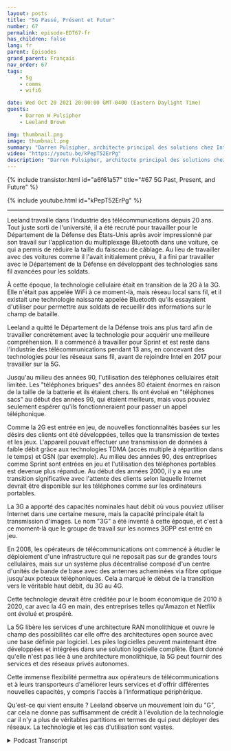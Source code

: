 ```yaml
---
layout: posts
title: "5G Passé, Présent et Futur"
number: 67
permalink: episode-EDT67-fr
has_children: false
lang: fr
parent: Épisodes
grand_parent: Français
nav_order: 67
tags:
    - 5g
    - comms
    - wifi6

date: Wed Oct 20 2021 20:00:00 GMT-0400 (Eastern Daylight Time)
guests:
    - Darren W Pulsipher
    - Leeland Brown

img: thumbnail.png
image: thumbnail.png
summary: "Darren Pulsipher, architecte principal des solutions chez Intel, discute avec Leeland Brown, directeur technique de la 5G chez Intel Federal, à propos du passé, du présent et du futur de la 5G, en mettant l'accent sur son utilisation avec le Département de la Défense. Partie 1 sur 2."
video: "https://youtu.be/kPepT52ErPg"
description: "Darren Pulsipher, architecte principal des solutions chez Intel, discute avec Leeland Brown, directeur technique de la 5G chez Intel Federal, à propos du passé, du présent et du futur de la 5G, en mettant l'accent sur son utilisation avec le Département de la Défense. Partie 1 sur 2."
---
```


<div>
{% include transistor.html id="a6f61a57" title="#67 5G Past, Present, and Future" %}

{% include youtube.html id="kPepT52ErPg" %}
</div>

---

Leeland travaille dans l'industrie des télécommunications depuis 20 ans. Tout juste sorti de l'université, il a été recruté pour travailler pour le Département de la Défense des États-Unis après avoir impressionné par son travail sur l'application du multiplexage Bluetooth dans une voiture, ce qui a permis de réduire la taille du faisceau de câblage. Au lieu de travailler avec des voitures comme il l'avait initialement prévu, il a fini par travailler avec le Département de la Défense en développant des technologies sans fil avancées pour les soldats.

À cette époque, la technologie cellulaire était en transition de la 2G à la 3G. Elle n'était pas appelée WiFi à ce moment-là, mais réseau local sans fil, et il existait une technologie naissante appelée Bluetooth qu'ils essayaient d'utiliser pour permettre aux soldats de recueillir des informations sur le champ de bataille.

Leeland a quitté le Département de la Défense trois ans plus tard afin de travailler concrètement avec la technologie pour acquérir une meilleure compréhension. Il a commencé à travailler pour Sprint et est resté dans l'industrie des télécommunications pendant 13 ans, en concevant des technologies pour les réseaux sans fil, avant de rejoindre Intel en 2017 pour travailler sur la 5G.

Jusqu'au milieu des années 90, l'utilisation des téléphones cellulaires était limitée. Les "téléphones briques" des années 80 étaient énormes en raison de la taille de la batterie et ils étaient chers. Ils ont évolué en "téléphones sacs" au début des années 90, qui étaient meilleurs, mais vous pouviez seulement espérer qu'ils fonctionneraient pour passer un appel téléphonique.

Comme la 2G est entrée en jeu, de nouvelles fonctionnalités basées sur les désirs des clients ont été développées, telles que la transmission de textes et les jeux. L'appareil pouvait effectuer une transmission de données à faible débit grâce aux technologies TDMA (accès multiple à répartition dans le temps) et GSN (par exemple). Au milieu des années 90, des entreprises comme Sprint sont entrées en jeu et l'utilisation des téléphones portables est devenue plus répandue. Au début des années 2000, il y a eu une transition significative avec l'attente des clients selon laquelle Internet devrait être disponible sur les téléphones comme sur les ordinateurs portables.

La 3G a apporté des capacités nominales haut débit où vous pouviez utiliser Internet dans une certaine mesure, mais la capacité principale était la transmission d'images. Le nom "3G" a été inventé à cette époque, et c'est à ce moment-là que le groupe de travail sur les normes 3GPP est entré en jeu.

En 2008, les opérateurs de télécommunications ont commencé à étudier le déploiement d'une infrastructure qui ne reposait pas sur de grandes tours cellulaires, mais sur un système plus décentralisé composé d'un centre d'unités de bande de base avec des antennes acheminées via fibre optique jusqu'aux poteaux téléphoniques. Cela a marqué le début de la transition vers le véritable haut débit, du 3G au 4G.

Cette technologie devrait être créditée pour le boom économique de 2010 à 2020, car avec la 4G en main, des entreprises telles qu'Amazon et Netflix ont évolué et prospéré.

La 5G libère les services d'une architecture RAN monolithique et ouvre le champ des possibilités car elle offre des architectures open source avec une base définie par logiciel. Les piles logicielles peuvent maintenant être développées et intégrées dans une solution logicielle complète. Étant donné qu'elle n'est pas liée à une architecture monolithique, la 5G peut fournir des services et des réseaux privés autonomes.

Cette immense flexibilité permettra aux opérateurs de télécommunications et à leurs transporteurs d'améliorer leurs services et d'offrir différentes nouvelles capacités, y compris l'accès à l'informatique périphérique.

Qu'est-ce qui vient ensuite ? Leeland observe un mouvement loin du "G", car cela ne donne pas suffisamment de crédit à l'évolution de la technologie car il n'y a plus de véritables partitions en termes de qui peut déployer des réseaux. La technologie et les cas d'utilisation sont vastes.



<details>
<summary> Podcast Transcript </summary>

<p></p>

</details>
